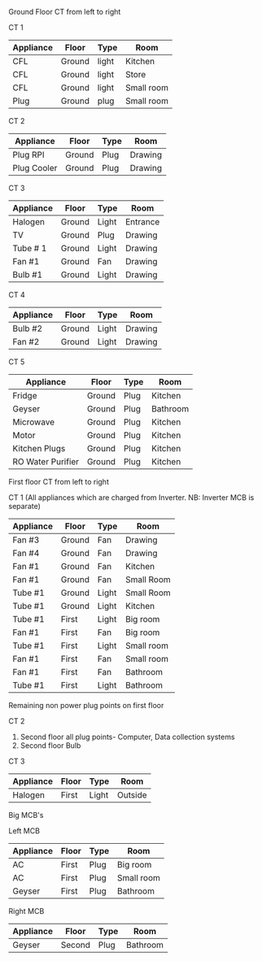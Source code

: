 Ground Floor CT from left to right

CT 1

|Appliance|Floor|Type|Room|
|---------|-----|----|----|
|CFL|Ground|light|Kitchen|
|CFL|Ground|light|Store|
|CFL|Ground|light|Small room|
|Plug|Ground|plug|Small room|

CT 2

|Appliance|Floor|Type|Room|
|---------|-----|----|----|
|Plug RPI|Ground|Plug|Drawing|
|Plug Cooler|Ground|Plug|Drawing|

CT 3

|Appliance|Floor|Type|Room|
|---------|-----|----|----|
|Halogen|Ground|Light|Entrance|
|TV|Ground|Plug|Drawing|
|Tube # 1|Ground|Light|Drawing|
|Fan #1|Ground|Fan|Drawing|
|Bulb #1|Ground|Light|Drawing|

CT 4

|Appliance|Floor|Type|Room|
|---------|-----|----|----|
|Bulb #2|Ground|Light|Drawing|
|Fan #2|Ground|Light|Drawing|

CT 5

|Appliance|Floor|Type|Room|
|---------|-----|----|----|
|Fridge|Ground|Plug|Kitchen|
|Geyser|Ground|Plug|Bathroom|
|Microwave|Ground|Plug|Kitchen|
|Motor|Ground|Plug|Kitchen|
|Kitchen Plugs|Ground|Plug|Kitchen|
|RO Water Purifier|Ground|Plug|Kitchen|

First floor CT from left to right

CT 1
(All appliances which are charged from Inverter.
NB: Inverter MCB is separate)

|Appliance|Floor|Type|Room|
|---------|-----|----|----|
|Fan #3|Ground|Fan|Drawing|
|Fan #4|Ground|Fan|Drawing|
|Fan #1|Ground|Fan|Kitchen|
|Fan #1|Ground|Fan|Small Room|
|Tube #1|Ground|Light|Small Room|
|Tube #1|Ground|Light|Kitchen|
|Tube #1|First|Light|Big room|
|Fan #1|First|Fan|Big room|
|Tube #1|First|Light|Small room|
|Fan #1|First|Fan|Small room|
|Fan #1|First|Fan|Bathroom|
|Tube #1|First|Light|Bathroom|

Remaining non power plug points on first floor


CT 2

1. Second floor all plug points- Computer, Data collection systems
2. Second floor Bulb

CT 3

|Appliance|Floor|Type|Room|
|---------|-----|----|----|
|Halogen|First|Light|Outside|


Big MCB's

Left MCB

|Appliance|Floor|Type|Room|
|---------|-----|----|----|
|AC|First|Plug|Big room|
|AC|First|Plug|Small room|
|Geyser|First|Plug|Bathroom|

Right MCB

|Appliance|Floor|Type|Room|
|---------|-----|----|----|
|Geyser|Second|Plug|Bathroom|




